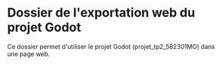 # Dossier de l'exportation web du projet Godot

Ce dossier permet d'utiliser le projet Godot (projet_tp2_582301MO) dans une page web.
